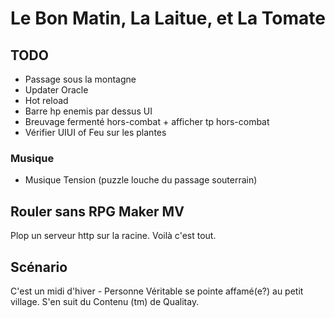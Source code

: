 # Le Bon Matin, La Laitue, et La Tomate

## TODO

* Passage sous la montagne
* Updater Oracle
* Hot reload
* Barre hp enemis par dessus UI
* Breuvage fermenté hors-combat + afficher tp hors-combat
* Vérifier UIUI of Feu sur les plantes

### Musique

* Musique Tension (puzzle louche du passage souterrain)

## Rouler sans RPG Maker MV

Plop un serveur http sur la racine. Voilà c'est tout.

## Scénario

C'est un midi d'hiver - Personne Véritable se pointe affamé(e?) au petit village.
S'en suit du Contenu (tm) de Qualitay.
